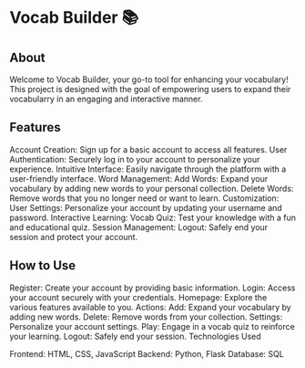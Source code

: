 # Vocab Builder 📚

## About

Welcome to Vocab Builder, your go-to tool for enhancing your vocabulary! This project is designed with the goal of empowering users to expand their vocabularry in an engaging and interactive manner.

## Features

Account Creation: Sign up for a basic account to access all features.
User Authentication: Securely log in to your account to personalize your experience.
Intuitive Interface: Easily navigate through the platform with a user-friendly interface.
Word Management:
Add Words: Expand your vocabulary by adding new words to your personal collection.
Delete Words: Remove words that you no longer need or want to learn.
Customization:
User Settings: Personalize your account by updating your username and password.
Interactive Learning:
Vocab Quiz: Test your knowledge with a fun and educational quiz.
Session Management:
Logout: Safely end your session and protect your account.

## How to Use

Register: Create your account by providing basic information.
Login: Access your account securely with your credentials.
Homepage: Explore the various features available to you.
Actions:
Add: Expand your vocabulary by adding new words.
Delete: Remove words from your collection.
Settings: Personalize your account settings.
Play: Engage in a vocab quiz to reinforce your learning.
Logout: Safely end your session.
Technologies Used

Frontend: HTML, CSS, JavaScript
Backend: Python, Flask
Database: SQL
